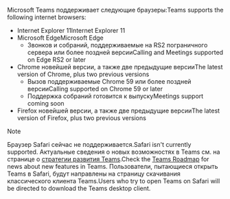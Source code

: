 <span data-ttu-id="33ac8-101">Microsoft Teams поддерживает следующие браузеры:</span><span class="sxs-lookup"><span data-stu-id="33ac8-101">Teams supports the following internet browsers:</span></span> 
- <span data-ttu-id="33ac8-102">Internet Explorer 11</span><span class="sxs-lookup"><span data-stu-id="33ac8-102">Internet Explorer 11</span></span>
- <span data-ttu-id="33ac8-103">Microsoft Edge</span><span class="sxs-lookup"><span data-stu-id="33ac8-103">Microsoft Edge</span></span>
  - <span data-ttu-id="33ac8-104">Звонков и собраний, поддерживаемые на RS2 пограничного сервера или более поздней версии</span><span class="sxs-lookup"><span data-stu-id="33ac8-104">Calling and Meetings supported on Edge RS2 or later</span></span>
- <span data-ttu-id="33ac8-105">Chrome новейшей версии, а также две предыдущие версии</span><span class="sxs-lookup"><span data-stu-id="33ac8-105">The latest version of Chrome, plus two previous versions</span></span>
  - <span data-ttu-id="33ac8-106">Вызов поддерживаемые Chrome 59 или более поздней версии</span><span class="sxs-lookup"><span data-stu-id="33ac8-106">Calling supported on Chrome 59 or later</span></span>
  - <span data-ttu-id="33ac8-107">Поддержка собраний готовится к выпуску</span><span class="sxs-lookup"><span data-stu-id="33ac8-107">Meetings support coming soon</span></span>
- <span data-ttu-id="33ac8-108">Firefox новейшей версии, а также две предыдущие версии</span><span class="sxs-lookup"><span data-stu-id="33ac8-108">The latest version of Firefox, plus two previous versions</span></span>

> [!NOTE]
> <span data-ttu-id="33ac8-109">Браузер Safari сейчас не поддерживается.</span><span class="sxs-lookup"><span data-stu-id="33ac8-109">Safari isn't currently supported.</span></span> <span data-ttu-id="33ac8-110">Актуальные сведения о новых возможностях в Teams см. на странице о [стратегии развития Teams](http://aka.ms/TeamsRoadmap).</span><span class="sxs-lookup"><span data-stu-id="33ac8-110">Check the [Teams Roadmap](http://aka.ms/TeamsRoadmap) for news about new features in Teams.</span></span> <span data-ttu-id="33ac8-111">Пользователи, пытающиеся открыть Teams в Safari, будут направлены на страницу скачивания классического клиента Teams.</span><span class="sxs-lookup"><span data-stu-id="33ac8-111">Users who try to open Teams on Safari will be directed to download the Teams desktop client.</span></span>